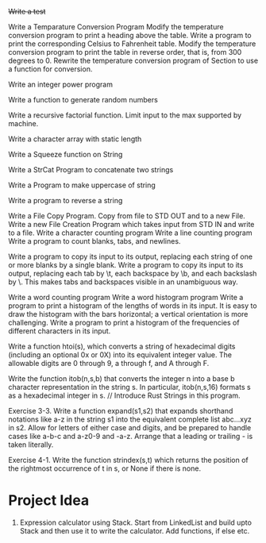 ~~Write a test~~

Write a Temparature Conversion Program
	Modify the temperature conversion program to print a heading above the table. 
	Write a program to print the corresponding Celsius to Fahrenheit table. 
	Modify the temperature conversion program to print the table in reverse order, that is, from 300 degrees to 0.
	Rewrite the temperature conversion program of Section to use a function for conversion.

Write an integer power program

Write a function to generate random numbers

Write a recursive factorial function. Limit input to the max supported by machine.

Write a character array with static length
	
Write a Squeeze function on String
	
Write a StrCat Program to concatenate two strings
	
Write a Program to make uppercase of string
	
Write a program to reverse a string

Write a File Copy Program. Copy from file to STD OUT and to a new File.
	Write a new File Creation Program which takes input from STD IN and write to a file.
	Write a character counting program
	Write a line counting program
	Write a program to count blanks, tabs, and newlines. 

Write a program to copy its input to its output, replacing each string of one or more blanks by a single blank. 
	Write a program to copy its input to its output, replacing each tab by \t, each backspace by \b, and each backslash by \\. This makes tabs and backspaces visible in an unambiguous way. 

Write a word counting program
	Write a word histogram program
	Write a program to print a histogram of the lengths of words in its input. It is easy to draw the histogram with the bars horizontal; a vertical orientation is more challenging. 
	Write a program to print a histogram of the frequencies of different characters in its input.

Write a function htoi(s), which converts a string of hexadecimal digits (including an optional 0x or 0X) into its equivalent integer value. The allowable digits are 0 through 9, a through f, and A through F.

Write the function itob(n,s,b) that converts the integer n into a base b character representation in the string s. In particular, itob(n,s,16) formats s as a hexadecimal integer in s. // Introduce Rust Strings in this program.
	
Exercise 3-3. Write a function expand(s1,s2) that expands shorthand notations like a-z in the string s1 into the equivalent complete list abc...xyz in s2. Allow for letters of either case and digits, and be prepared to handle cases like a-b-c and a-z0-9 and -a-z. Arrange that a leading or trailing - is taken literally. 

Exercise 4-1. Write the function strindex(s,t) which returns the position of the rightmost occurrence of t in s, or None if there is none. 

Project Idea
============

1. Expression calculator using Stack. Start from LinkedList and build upto Stack and then use it to write the calculator. Add functions, if else etc. 
